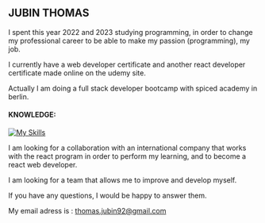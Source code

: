## JUBIN THOMAS
 
 I spent this year 2022 and 2023 studying programming, in order to change my professional career to be able to make my passion (programming), my job.

I currently have a web developer certificate and another react developer certificate made online on the udemy site.

Actually I am doing a full stack developer bootcamp with spiced academy in berlin.

#### KNOWLEDGE:
[![My Skills](https://skillicons.dev/icons?i=js,html,css,nodejs,react,nextjs,expressjs,mongodb,redux)](https://skillicons.dev)

 I am looking for a collaboration with an international company that works with the react program in order to perform my learning, and to become a react web developer.

I am looking for a team that allows me to improve and develop myself.

If you have any questions, I would be happy to answer them.

My email adress is : thomas.jubin92@gmail.com

